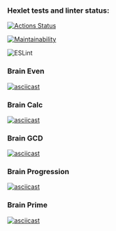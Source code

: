 ### Hexlet tests and linter status:
[![Actions Status](https://github.com/ro1gr/backend-project-lvl1/workflows/hexlet-check/badge.svg)](https://github.com/ro1gr/backend-project-lvl1/actions)

[![Maintainability](https://api.codeclimate.com/v1/badges/a99a88d28ad37a79dbf6/maintainability)](https://codeclimate.com/github/codeclimate/codeclimate/maintainability)

![ESLint](https://github.com/ro1gr/backend-project-lvl1/workflows/ESLint/badge.svg)

### Brain Even

[![asciicast](https://asciinema.org/a/mIgDMEhw6IngbUZguQPjBuzwG.svg)](https://asciinema.org/a/mIgDMEhw6IngbUZguQPjBuzwG)

### Brain Calc

[![asciicast](https://asciinema.org/a/Gcgl0fikHjXbfyv6LvENZcCk9.svg)](https://asciinema.org/a/Gcgl0fikHjXbfyv6LvENZcCk9)

### Brain GCD

[![asciicast](https://asciinema.org/a/rckakHc2fpvvNJeDHbFniOl9g.svg)](https://asciinema.org/a/rckakHc2fpvvNJeDHbFniOl9g)

### Brain Progression

[![asciicast](https://asciinema.org/a/EC4Ih9GCjLFuf3a4eyPLtJ0Mb.svg)](https://asciinema.org/a/EC4Ih9GCjLFuf3a4eyPLtJ0Mb)

### Brain Prime

[![asciicast](https://asciinema.org/a/lqziMp8nsneuvyTSEGpL8AGKu.svg)](https://asciinema.org/a/lqziMp8nsneuvyTSEGpL8AGKu)
